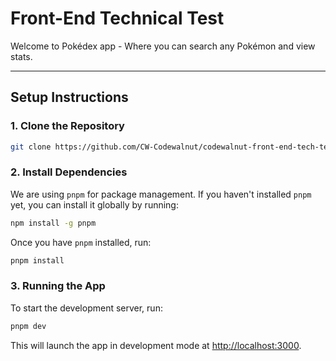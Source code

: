 # Front-End Technical Test

Welcome to Pokédex app - Where you can search any Pokémon and view stats.

---

## Setup Instructions

### 1. Clone the Repository

```bash
git clone https://github.com/CW-Codewalnut/codewalnut-front-end-tech-test.git
```

### 2. Install Dependencies

We are using `pnpm` for package management. If you haven't installed `pnpm` yet, you can install it globally by running:

```bash
npm install -g pnpm
```

Once you have `pnpm` installed, run:

```bash
pnpm install
```

### 3. Running the App

To start the development server, run:

```bash
pnpm dev
```

This will launch the app in development mode at [http://localhost:3000](http://localhost:3000).
